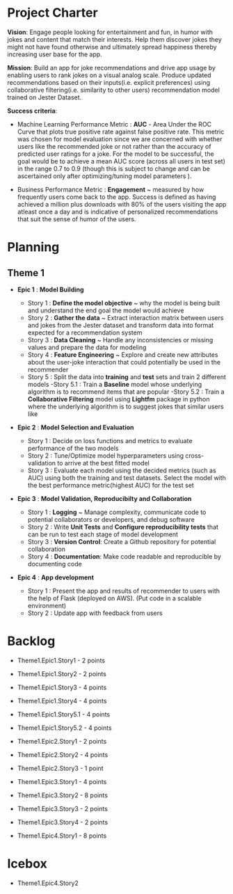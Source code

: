 # Project Charter 

**Vision**: Engage people looking for entertainment and fun, in humor with jokes and content that
					match their interests. Help them discover jokes they might not have found otherwise
					and ultimately spread happiness thereby increasing user base for the app.

**Mission**: Build an app for joke recommendations and drive app usage by enabling users to rank jokes on a visual analog scale. Produce updated recommendations based on their inputs(i.e. explicit preferences) using collaborative filtering(i.e. similarity to other users) recommendation model trained on Jester Dataset.

**Success criteria**: 
- Machine Learning Performance Metric : **AUC** - Area Under the ROC Curve that plots true
positive rate against false positive rate. This metric was chosen for model evaluation since we are concerned with whether users like the recommended joke or not rather than the accuracy of predicted user ratings for a joke. For the model to be successful, the goal would be to achieve a mean AUC score (across all users in test set) in the range 0.7 to 0.9 (though this is subject to change and can be ascertained only after optimizing/tuning model parameters ).

- Business Performance Metric : **Engagement** ~ measured by how frequently users come back to the app. Success is defined as having achieved a million plus downloads with 80% of the users visiting the app atleast once a day and is indicative of personalized recommendations that suit the sense of humor of the users.

# Planning
## Theme 1 
         

 - **Epic 1** : **Model Building**
	 -	Story 1 : **Define the model objective** ~ why the model is being built and understand the end goal the model would achieve
	 -	Story 2 : **Gather the data** ~ Extract interaction matrix between users and jokes from the Jester dataset and transform data into format expected for a recommendation system
	 - Story 3 : **Data Cleaning** ~ Handle any inconsistencies or missing values and prepare the data for modeling
	 - Story 4 : **Feature Engineering** ~ Explore and create new attributes about the user-joke interaction that could potentially be used in the recommender
	 - Story 5 : Split the data into **training** and **test** sets and train 2 different models
		-Story 5.1 : Train a **Baseline** model whose underlying algorithm is to recommend items that are popular
		-Story 5.2 : Train a **Collaborative Filtering** model using **Lightfm** package in python where the underlying algorithm is to suggest jokes that similar users like
	 
 - **Epic 2** : **Model Selection and Evaluation**
	 - Story 1 : Decide on loss functions and metrics to evaluate performance of the two models
	 - Story 2 : Tune/Optimize model hyperparameters using cross-validation to arrive at the best fitted model
	 - Story 3 : Evaluate each model using the decided metrics (such as AUC) using both the training and test datasets. Select the model with the best performance metric(highest AUC) for the test set

 - **Epic 3** : **Model Validation, Reproducibilty and Collaboration**
	 - Story 1 : **Logging** ~ Manage complexity, communicate code to potential collaborators or developers, and debug software
	 - Story 2 : Write **Unit Tests** and **Configure reproducibility tests** that can be run to test each stage of model development
	 - Story 3 : **Version Control**: Create a Github repository for potential collaboration
	 - Story 4 : **Documentation**: Make code readable and reproducible by documenting code   	
 - **Epic 4** : **App development**
	 - Story 1 : Present the app and results of recommender to users with the help of Flask (deployed on AWS). (Put code in a scalable environment)
	 - Story 2 : Update app with feedback from users
	

# Backlog 

 - Theme1.Epic1.Story1 - 2 points
 
 - Theme1.Epic1.Story2 -  2 points
 - Theme1.Epic1.Story3 -  4 points
 - Theme1.Epic1.Story4 -  4 points
 - Theme1.Epic1.Story5.1 - 4 points
 - Theme1.Epic1.Story5.2 - 4 points
 - Theme1.Epic2.Story1 -  2 points
 - Theme1.Epic2.Story2 -  4 points
 - Theme1.Epic2.Story3 -  1 point
 - Theme1.Epic3.Story1 -  4 points
 - Theme1.Epic3.Story2 -   8 points
 - Theme1.Epic3.Story3 -   2 points
 - Theme1.Epic3.Story4 -   2 points
 - Theme1.Epic4.Story1 -   8 points

# Icebox	

 - Theme1.Epic4.Story2
